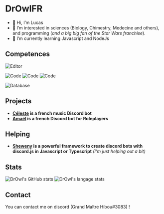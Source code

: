 # DrOwlFR

- 👋 Hi, I’m Lucas
- 👀 I’m interested in sciences (Biology, Chimestry, Medecine and others), and programming (*and a big big fan of the Star Wars franchise*).
- 🌱 I’m currently learning Javascript and NodeJs

## Competences

![Editor](https://img.shields.io/badge/Editor-VSCode-informational?style=flat&logo=Editor&logoColor=white&color=2bbc8a)

![Code](https://img.shields.io/badge/Code-Javascript-informational?style=flat&logo=Code&logoColor=white&color=2bbc8a)
![Code](https://img.shields.io/badge/Code-Nodejs-informational?style=flat&logo=Code&logoColor=white&color=2bbc8a)
![Code](https://img.shields.io/badge/Code-Go-informational?style=flat&logo=Code&logoColor=white&color=2bbc8a) 

![Database](https://img.shields.io/badge/Database-MongoDB-informational?style=flat&logo=Database&logoColor=white&color=2bbc8a)

## Projects

- **[Céleste](https://github.com/DrOwlFR/Celeste) is a french music Discord bot**
- **[Amaël](https://github.com/DrOwlFR/Amael) is a french Discord bot for Roleplayers**

## Helping

- **[Sheweny](https://github.com/Sheweny/framework) is a powerful framework to create discord bots with discord.js in Javascript or Typescript** *(I'm just helping out a bit)*

## Stats

![DrOwl's GitHub stats](https://github-readme-stats.vercel.app/api?username=DrOwlFR&show_icons=true&theme=radical)
![DrOwl's langage stats](https://github-readme-stats.vercel.app/api/top-langs/?username=DrOwlFR&theme=radical)

## Contact

You can contact me on discord (Grand Maître Hibou#3083) !
